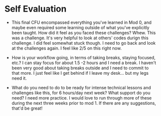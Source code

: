 # Self Evaluation

- This final CFU encompassed everything you've learned in Mod 0, and maybe even required some learning outside of what you've explicitly been taught. How did it feel as you faced these challenges?
Whew. This was a challenge. It's very helpful to look at others' codes durign this challenge. I did feel somewhat stuck though. I need to go back and look at the challenges again. I feel like 2/5 on this right now.

- How is your workflow going, in terms of taking breaks, staying focused, etc.?
I can stay focus for about 1.5 -2 hours and I need a break. I haven't been very good about taking breaks outside and I need to commit to that more. I just feel like I get behind if I leave my desk... but my legs need it.

- What do you need to do to be ready for intense technical lessons and challenges like this, for 6 hours/day next week? What support do you need?
I need more practice. I would love to run through more of these during the next three weeks prior to mod 1. If there are any suggestions, that'd be great!
